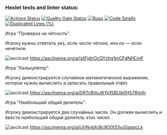 ### Hexlet tests and linter status:
[![Actions Status](https://github.com/neutrall85/java-project-61/actions/workflows/hexlet-check.yml/badge.svg)](https://github.com/neutrall85/java-project-61/actions)
[![Quality Gate Status](https://sonarcloud.io/api/project_badges/measure?project=neutrall85_java-project-61&metric=alert_status)](https://sonarcloud.io/summary/new_code?id=neutrall85_java-project-61)
[![Bugs](https://sonarcloud.io/api/project_badges/measure?project=neutrall85_java-project-61&metric=bugs)](https://sonarcloud.io/summary/new_code?id=neutrall85_java-project-61)
[![Code Smells](https://sonarcloud.io/api/project_badges/measure?project=neutrall85_java-project-61&metric=code_smells)](https://sonarcloud.io/summary/new_code?id=neutrall85_java-project-61)
[![Duplicated Lines (%)](https://sonarcloud.io/api/project_badges/measure?project=neutrall85_java-project-61&metric=duplicated_lines_density)](https://sonarcloud.io/summary/new_code?id=neutrall85_java-project-61)

Игра "Проверка на чётность". 

Игроку нужно ответить yes, если число чётное, или no — если нечётное.

![asciicast](https://asciinema.org/a/jztFjdirOcQYzhg1mCFdNHCmF.svg) https://asciinema.org/a/jztFjdirOcQYzhg1mCFdNHCmF

Игра "Калькулятор".

Игроку демонстрируется случайное математическое выражение, которое нужно вычислить и записать правильный ответ.

![asciicast](https://asciinema.org/a/DRTcBVoJ6Yp15BLtb0HS7RmXr.svg) https://asciinema.org/a/DRTcBVoJ6Yp15BLtb0HS7RmXr

Игра "Наибольший общий делитель".

Игроку демонстрируется два случайных числа. Он должен вычислить и ввести наибольший общий делитель этих чисел.

![asciicast](https://asciinema.org/a/lJVNvbfcBc9O0t53vJGaopcLk.svg) https://asciinema.org/a/lJVNvbfcBc9O0t53vJGaopcLk

